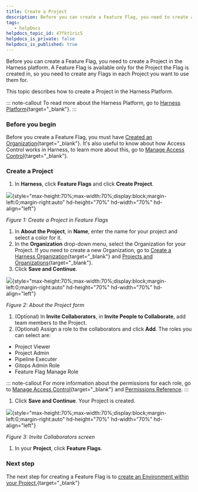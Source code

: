 ```yaml
---
title: Create a Project
description: Before you can create a Feature Flag, you need to create a Project in the Harness platform. A Feature Flag is available only for the Project the Flag is created in, so you need to create any Flags in…
tags: 
   - helpDocs
helpdocs_topic_id: 47fkt1ric5
helpdocs_is_private: false
helpdocs_is_published: true
---
```


Before you can create a Feature Flag, you need to create a Project in
the Harness platform. A Feature Flag is available only for the Project
the Flag is created in, so you need to create any Flags in each Project
you want to use them for.

This topic describes how to create a Project in the Harness Platform. 

::: note-callout
To read more about the Harness Platform, go to [Harness
Platform](https://harness.helpdocs.io/category/3fso53aw1u-howto-general){target="_blank"}.
:::

### Before you begin

Before you create a Feature Flag, you must have [Created an
Organization](https://docs.harness.io/article/36fw2u92i4-create-an-organization){target="_blank"}.
It\'s also useful to know about how Access Control works in Harness, to
learn more about this, go to [Manage Access
Control](../ff-security-compliance/manage-access-control.md){target="_blank"}.

### Create a Project

1.  In **Harness**, click **Feature Flags** and click **Create
    Project**.

![](https://files.helpdocs.io/kw8ldg1itf/articles/1j7pdkqh7j/1657790301439/rp-93-h-kye-eud-psd-afi-asl-rh-tc-ujd-vsm-bi-to-9-y-2-eg-lrun-3-qecy-a-5-po-9-g-0-nof-ch-8-gntej-b-2-e-y-1-ck-8-f-z-8-ao-2-ho-7-o-px-qgwqdv-8-ne-e-3-prh-2-u-u-ogv-brjm-ehtan-9-ug-ipqvf-l-6-v-4-gb-05-biq-1-a){style="max-height:70%;max-width:70%;display:block;margin-left:0;margin-right:auto"
hd-height="70%" hd-width="70%" hd-align="left"}

*Figure 1: Create a Project in Feature Flags*

1.  In **About the Project**, in **Name**, enter the name for your
    project and select a color for it.
2.  In the **Organization** drop-down menu, select the Organization for
    your Project. If you need to create a new Organization, go to
    [Create a Harness
    Organization](https://docs.harness.io/article/36fw2u92i4-create-an-organization#step_1_create_a_harness_org){target="_blank"}
    and [Projects and
    Organizations](https://docs.harness.io/article/7fibxie636-projects-and-organizations){target="_blank"}.
3.  Click **Save and Continue**.

![](https://files.helpdocs.io/kw8ldg1itf/articles/1j7pdkqh7j/1657792660295/xdneg-gv-r-6-f-4-rgla-pg-kjva-aduhqfr-vjoye-bl-090-jt-g-7-zc-xgwxf-zx-o-qjsil-rs-zr-85-sqh-gg-fnww-4-yahlj-rgxq-hbva-ab-9-e-iei-dk-ty-pyijo-1-ij-4-g-h-0-vfw-p-hdp-cqbkh-wm-6-wo-3-gouh-vrz-ijz-2-h-g-w){style="max-height:70%;max-width:70%;display:block;margin-left:0;margin-right:auto"
hd-height="70%" hd-width="70%" hd-align="left"}

*Figure 2: About the Project form*

1.  (Optional) In **Invite Collaborators**, in **Invite People to
    Collaborate**, add team members to the Project.
2.  (Optional) Assign a role to the collaborators and click **Add**. The
    roles you can select are:

-   Project Viewer
-   Project Admin 
-   Pipeline Executer
-   Gitops Admin Role
-   Feature Flag Manage Role

::: note-callout
For more information about the permissions for each role, go to [Manage
Access
Control](../ff-security-compliance/manage-access-control.md){target="_blank"} and
[Permissions
Reference](https://ngdocs.harness.io/article/yaornnqh0z-permissions-reference).
:::

1.  Click **Save and Continue**. Your Project is created.

![](https://files.helpdocs.io/kw8ldg1itf/articles/1j7pdkqh7j/1657790409889/wce-7-fqyc-ytklmi-6-m-y-5-k-4-oe-7-k-d-11-xlfe-nx-axzjlbul-lwa-gy-nla-t-2-r-vgbn-99-qexd-z-2-ej-9-m-1-tjsk-ni-wf-zc-tcgymd-34-lbw-sam-nxnmz-31-wxy-kb-40-hrg-pru-0-h-nvvab-vv-357678-pba-ip-fvif-4-jlyn-ydg){style="max-height:70%;max-width:70%;display:block;margin-left:0;margin-right:auto"
hd-height="70%" hd-width="70%" hd-align="left"}

*Figure 3: Invite Collaborators screen*

1.  In your **Project**, click **Feature Flags**.

### Next step

The next step for creating a Feature Flag is to [create an Environment
within your
Project.](create-an-environment.md){target="_blank"}
